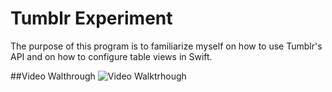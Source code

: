 # Tumblr Experiment
The purpose of this program is to familiarize myself on how to use Tumblr's API and on how to configure table views in Swift.




##Video Walthrough
<img src = 'https://recordit.co/hoxdvOF4Pv.gif' title = 'Video Walkthrough' width = '' alt = 'Video Walktrhough' />
